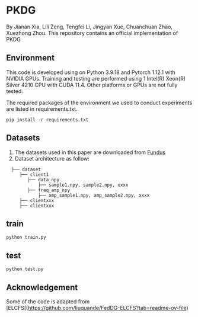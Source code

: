 # PKDG
By Jianan Xia, Lili Zeng, Tengfei Li, Jingyan Xue, Chuanchuan Zhao, Xuezhong Zhou.
This repository contains an official implementation of PKDG

## Environment
This code is developed using on Python 3.9.18 and Pytorch 1.12.1 with NVIDIA GPUs. Training and testing are performed using 1 Intel(R) Xeon(R) Silver 4210 CPU with CUDA 11.4. Other platforms or GPUs are not fully tested.

The required packages of the environment we used to conduct experiments are listed in requirements.txt.
```
pip install -r requirements.txt
```

## Datasets
1. The datasets used in this paper are downloaded from [Fundus](https://github.com/emma-sjwang/Dofe)
2. Dataset architecture as follow:

```
  ├── dataset
     ├── client1
        ├── data_npy
            ├── sample1.npy, sample2.npy, xxxx
        ├── freq_amp_npy
            ├── amp_sample1.npy, amp_sample2.npy, xxxx
     ├── clientxxx
     ├── clientxxx
```

## train
```
python train.py
```

## test
```
python test.py
```

## Acknowledgement
Some of the code is adapted from [ELCFS[(https://github.com/liuquande/FedDG-ELCFS?tab=readme-ov-file)


